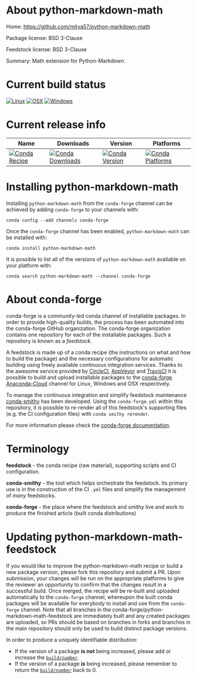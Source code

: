 About python-markdown-math
==========================

Home: https://github.com/mitya57/python-markdown-math

Package license: BSD 3-Clause

Feedstock license: BSD 3-Clause

Summary: Math extension for Python-Markdown.



Current build status
====================

[![Linux](https://img.shields.io/circleci/project/github/conda-forge/python-markdown-math-feedstock/master.svg?label=Linux)](https://circleci.com/gh/conda-forge/python-markdown-math-feedstock)
[![OSX](https://img.shields.io/travis/conda-forge/python-markdown-math-feedstock/master.svg?label=macOS)](https://travis-ci.org/conda-forge/python-markdown-math-feedstock)
[![Windows](https://img.shields.io/appveyor/ci/conda-forge/python-markdown-math-feedstock/master.svg?label=Windows)](https://ci.appveyor.com/project/conda-forge/python-markdown-math-feedstock/branch/master)

Current release info
====================

| Name | Downloads | Version | Platforms |
| --- | --- | --- | --- |
| [![Conda Recipe](https://img.shields.io/badge/recipe-python--markdown--math-green.svg)](https://anaconda.org/conda-forge/python-markdown-math) | [![Conda Downloads](https://img.shields.io/conda/dn/conda-forge/python-markdown-math.svg)](https://anaconda.org/conda-forge/python-markdown-math) | [![Conda Version](https://img.shields.io/conda/vn/conda-forge/python-markdown-math.svg)](https://anaconda.org/conda-forge/python-markdown-math) | [![Conda Platforms](https://img.shields.io/conda/pn/conda-forge/python-markdown-math.svg)](https://anaconda.org/conda-forge/python-markdown-math) |

Installing python-markdown-math
===============================

Installing `python-markdown-math` from the `conda-forge` channel can be achieved by adding `conda-forge` to your channels with:

```
conda config --add channels conda-forge
```

Once the `conda-forge` channel has been enabled, `python-markdown-math` can be installed with:

```
conda install python-markdown-math
```

It is possible to list all of the versions of `python-markdown-math` available on your platform with:

```
conda search python-markdown-math --channel conda-forge
```


About conda-forge
=================

conda-forge is a community-led conda channel of installable packages.
In order to provide high-quality builds, the process has been automated into the
conda-forge GitHub organization. The conda-forge organization contains one repository
for each of the installable packages. Such a repository is known as a *feedstock*.

A feedstock is made up of a conda recipe (the instructions on what and how to build
the package) and the necessary configurations for automatic building using freely
available continuous integration services. Thanks to the awesome service provided by
[CircleCI](https://circleci.com/), [AppVeyor](http://www.appveyor.com/)
and [TravisCI](https://travis-ci.org/) it is possible to build and upload installable
packages to the [conda-forge](https://anaconda.org/conda-forge)
[Anaconda-Cloud](http://docs.anaconda.org/) channel for Linux, Windows and OSX respectively.

To manage the continuous integration and simplify feedstock maintenance
[conda-smithy](http://github.com/conda-forge/conda-smithy) has been developed.
Using the ``conda-forge.yml`` within this repository, it is possible to re-render all of
this feedstock's supporting files (e.g. the CI configuration files) with ``conda smithy rerender``.

For more information please check the [conda-forge documentation](https://conda-forge.org/docs/).

Terminology
===========

**feedstock** - the conda recipe (raw material), supporting scripts and CI configuration.

**conda-smithy** - the tool which helps orchestrate the feedstock.
                   Its primary use is in the construction of the CI ``.yml`` files
                   and simplify the management of *many* feedstocks.

**conda-forge** - the place where the feedstock and smithy live and work to
                  produce the finished article (built conda distributions)


Updating python-markdown-math-feedstock
=======================================

If you would like to improve the python-markdown-math recipe or build a new
package version, please fork this repository and submit a PR. Upon submission,
your changes will be run on the appropriate platforms to give the reviewer an
opportunity to confirm that the changes result in a successful build. Once
merged, the recipe will be re-built and uploaded automatically to the
`conda-forge` channel, whereupon the built conda packages will be available for
everybody to install and use from the `conda-forge` channel.
Note that all branches in the conda-forge/python-markdown-math-feedstock are
immediately built and any created packages are uploaded, so PRs should be based
on branches in forks and branches in the main repository should only be used to
build distinct package versions.

In order to produce a uniquely identifiable distribution:
 * If the version of a package **is not** being increased, please add or increase
   the [``build/number``](http://conda.pydata.org/docs/building/meta-yaml.html#build-number-and-string).
 * If the version of a package **is** being increased, please remember to return
   the [``build/number``](http://conda.pydata.org/docs/building/meta-yaml.html#build-number-and-string)
   back to 0.